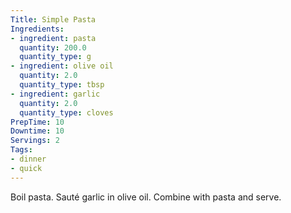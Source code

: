 ```yaml
---
Title: Simple Pasta
Ingredients:
- ingredient: pasta
  quantity: 200.0
  quantity_type: g
- ingredient: olive oil
  quantity: 2.0
  quantity_type: tbsp
- ingredient: garlic
  quantity: 2.0
  quantity_type: cloves
PrepTime: 10
Downtime: 10
Servings: 2
Tags:
- dinner
- quick
---
```

Boil pasta. Sauté garlic in olive oil. Combine with pasta and serve.
